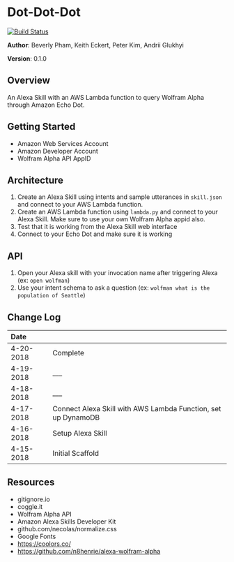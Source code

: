 # Dot-Dot-Dot
[![Build Status](https://travis-ci.org/zarkle/Dot-Dot-Dot.svg?branch=master)](https://travis-ci.org/zarkle/Dot-Dot-Dot)

**Author**: Beverly Pham, Keith Eckert, Peter Kim, Andrii Glukhyi

**Version**: 0.1.0

## Overview
<!-- Provide a high level overview of what this application is and why you are building it, beyond the fact that it's an assignment for a Code Fellows 401 class. (i.e. What's your problem domain?) -->
An Alexa Skill with an AWS Lambda function to query Wolfram Alpha through Amazon Echo Dot.

## Getting Started
<!-- What are the steps that a user must take in order to build this app on their own machine and get it running? -->
- Amazon Web Services Account
- Amazon Developer Account
- Wolfram Alpha API AppID

## Architecture
<!-- Provide a detailed description of the application design. What technologies (languages, libraries, etc) you're using, and any other relevant design information. This is also an area which you can include any visuals; flow charts, example usage gifs, screen captures, etc.-->
1. Create an Alexa Skill using intents and sample utterances in `skill.json` and connect to your AWS Lambda function.
2. Create an AWS Lambda function using `lambda.py` and connect to your Alexa Skill. Make sure to use your own Wolfram Alpha appid also.
3. Test that it is working from the Alexa Skill web interface
4. Connect to your Echo Dot and make sure it is working

## API
<!-- Provide detailed instructions for your applications usage. This should include any methods or endpoints available to the user/client/developer. Each section should be formatted to provide clear syntax for usage, example calls including input data requirements and options, and example responses or return values. -->
1. Open your Alexa skill with your invocation name after triggering Alexa (ex: `open wolfman`)
2. Use your intent schema to ask a question (ex: `wolfman what is the population of Seattle`)

## Change Log
| Date | |
|:--|:--|
| 4-20-2018 | Complete |
| 4-19-2018 | ___ |
| 4-18-2018 | ___ |
| 4-17-2018 | Connect Alexa Skill with AWS Lambda Function, set up DynamoDB |
| 4-16-2018 | Setup Alexa Skill |
| 4-15-2018 | Initial Scaffold |

## Resources
- gitignore.io
- coggle.it
- Wolfram Alpha API
- Amazon Alexa Skills Developer Kit
- github.com/necolas/normalize.css
- Google Fonts
- https://coolors.co/
- https://github.com/n8henrie/alexa-wolfram-alpha
